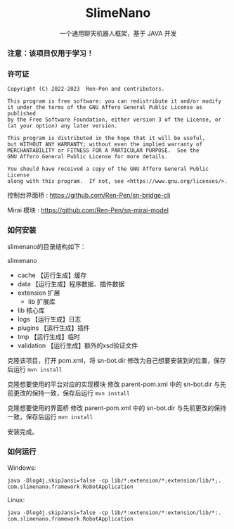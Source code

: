 <h1 align="center">SlimeNano</h1>

<p align="center">一个通用聊天机器人框架，基于 JAVA 开发</p>

### 注意：该项目仅用于学习！


### 许可证


    Copyright (C) 2022-2023  Ren-Pen and contributors.

    This program is free software: you can redistribute it and/or modify
    it under the terms of the GNU Affero General Public License as published
    by the Free Software Foundation, either version 3 of the License, or
    (at your option) any later version.

    This program is distributed in the hope that it will be useful,
    but WITHOUT ANY WARRANTY; without even the implied warranty of
    MERCHANTABILITY or FITNESS FOR A PARTICULAR PURPOSE.  See the
    GNU Affero General Public License for more details.

    You should have received a copy of the GNU Affero General Public License
    along with this program.  If not, see <https://www.gnu.org/licenses/>.


控制台界面桥 : https://github.com/Ren-Pen/sn-bridge-cli

Mirai 模块 : https://github.com/Ren-Pen/sn-mirai-model

### 如何安装

slimenano的目录结构如下：

slimenano
- cache 【运行生成】缓存
- data 【运行生成】程序数据、插件数据
- extension 扩展
  - lib 扩展库
- lib 核心库
- logs 【运行生成】日志
- plugins 【运行生成】插件
- tmp 【运行生成】临时
- validation 【运行生成】额外的xsd验证文件

克隆该项目，打开 pom.xml，将 sn-bot.dir 修改为自己想要安装到的位置，保存后运行 `mvn install`

克隆想要使用的平台对应的实现模块 修改 parent-pom.xml 中的 sn-bot.dir 与先前更改的保持一致，保存后运行 `mvn install`

克隆想要使用的界面桥 修改 parent-pom.xml 中的 sn-bot.dir 与先前更改的保持一致，保存后运行 `mvn install`

安装完成。


### 如何运行
Windows:
```shell
java -Dlog4j.skipJansi=false -cp lib/*;extension/*;extension/lib/*;. com.slimenano.framework.RobotApplication
```

Linux:
```shell
java -Dlog4j.skipJansi=false -cp lib/*:extension/*:extension/lib/*:. com.slimenano.framework.RobotApplication
```
